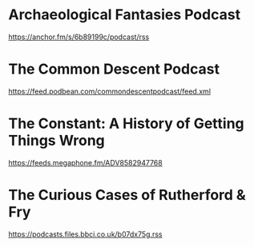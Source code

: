 # Archaeological Fantasies Podcast
https://anchor.fm/s/6b89199c/podcast/rss
# The Common Descent Podcast
https://feed.podbean.com/commondescentpodcast/feed.xml
# The Constant: A History of Getting Things Wrong
https://feeds.megaphone.fm/ADV8582947768
# The Curious Cases of Rutherford & Fry
https://podcasts.files.bbci.co.uk/b07dx75g.rss
